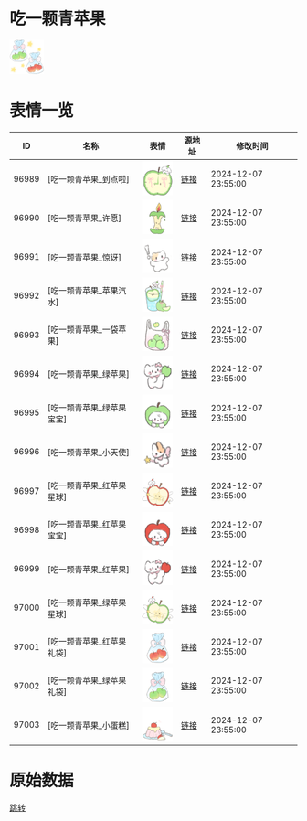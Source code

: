 # 吃一颗青苹果

<img src="./cover.png" height="60" alt="cover" />

# 表情一览

|ID|名称|表情|源地址|修改时间|
|----|----|----|----|----|
|96989|[吃一颗青苹果_到点啦]|<img src="./pic/096989_%5B吃一颗青苹果_到点啦%5D.png" height="60" alt="到点啦"/>|[链接](https://i0.hdslb.com/bfs/garb/b312da1f366f64570d5046980865c1be5a7cd33a.png)|2024-12-07 23:55:00|
|96990|[吃一颗青苹果_许愿]|<img src="./pic/096990_%5B吃一颗青苹果_许愿%5D.png" height="60" alt="许愿"/>|[链接](https://i0.hdslb.com/bfs/garb/896cec91e5d8828dc0fb26c48e512df2752f2765.png)|2024-12-07 23:55:00|
|96991|[吃一颗青苹果_惊讶]|<img src="./pic/096991_%5B吃一颗青苹果_惊讶%5D.png" height="60" alt="惊讶"/>|[链接](https://i0.hdslb.com/bfs/garb/5bbcc0a8dee34fde69cb47b6bfb2be3c15c25053.png)|2024-12-07 23:55:00|
|96992|[吃一颗青苹果_苹果汽水]|<img src="./pic/096992_%5B吃一颗青苹果_苹果汽水%5D.png" height="60" alt="苹果汽水"/>|[链接](https://i0.hdslb.com/bfs/garb/c0b076f808703c7934297c62696ec1ebd768dbbc.png)|2024-12-07 23:55:00|
|96993|[吃一颗青苹果_一袋苹果]|<img src="./pic/096993_%5B吃一颗青苹果_一袋苹果%5D.png" height="60" alt="一袋苹果"/>|[链接](https://i0.hdslb.com/bfs/garb/f3b8e404ee7fc76a090b2cf8510b82a912aa8a09.png)|2024-12-07 23:55:00|
|96994|[吃一颗青苹果_绿苹果]|<img src="./pic/096994_%5B吃一颗青苹果_绿苹果%5D.png" height="60" alt="绿苹果"/>|[链接](https://i0.hdslb.com/bfs/garb/463fea31d2c786c67ecbb0e219800f3f41b9cd2b.png)|2024-12-07 23:55:00|
|96995|[吃一颗青苹果_绿苹果宝宝]|<img src="./pic/096995_%5B吃一颗青苹果_绿苹果宝宝%5D.png" height="60" alt="绿苹果宝宝"/>|[链接](https://i0.hdslb.com/bfs/garb/87edc609ba0e5ed133ee3f5695708bb7c409aaf3.png)|2024-12-07 23:55:00|
|96996|[吃一颗青苹果_小天使]|<img src="./pic/096996_%5B吃一颗青苹果_小天使%5D.png" height="60" alt="小天使"/>|[链接](https://i0.hdslb.com/bfs/garb/e36b0852d94cbb32396469ab34d35bb71c5fe8ee.png)|2024-12-07 23:55:00|
|96997|[吃一颗青苹果_红苹果星球]|<img src="./pic/096997_%5B吃一颗青苹果_红苹果星球%5D.png" height="60" alt="红苹果星球"/>|[链接](https://i0.hdslb.com/bfs/garb/671eba47da01eaa81428b4d4d57c1a6572836e56.png)|2024-12-07 23:55:00|
|96998|[吃一颗青苹果_红苹果宝宝]|<img src="./pic/096998_%5B吃一颗青苹果_红苹果宝宝%5D.png" height="60" alt="红苹果宝宝"/>|[链接](https://i0.hdslb.com/bfs/garb/f9bc2873ee3df7c42086f8020aaab201eb47b13c.png)|2024-12-07 23:55:00|
|96999|[吃一颗青苹果_红苹果]|<img src="./pic/096999_%5B吃一颗青苹果_红苹果%5D.png" height="60" alt="红苹果"/>|[链接](https://i0.hdslb.com/bfs/garb/3593cf60043828361f8e8fd87c6b4305e09060c7.png)|2024-12-07 23:55:00|
|97000|[吃一颗青苹果_绿苹果星球]|<img src="./pic/097000_%5B吃一颗青苹果_绿苹果星球%5D.png" height="60" alt="绿苹果星球"/>|[链接](https://i0.hdslb.com/bfs/garb/2dd34159a97fc94ab9cd32ab97d126b044dc20f9.png)|2024-12-07 23:55:00|
|97001|[吃一颗青苹果_红苹果礼袋]|<img src="./pic/097001_%5B吃一颗青苹果_红苹果礼袋%5D.png" height="60" alt="红苹果礼袋"/>|[链接](https://i0.hdslb.com/bfs/garb/9c7095a2b4e0121693af4e9c971854b5726d9961.png)|2024-12-07 23:55:00|
|97002|[吃一颗青苹果_绿苹果礼袋]|<img src="./pic/097002_%5B吃一颗青苹果_绿苹果礼袋%5D.png" height="60" alt="绿苹果礼袋"/>|[链接](https://i0.hdslb.com/bfs/garb/3af68bc50422c66eb3681a67c3255bbdc165832e.png)|2024-12-07 23:55:00|
|97003|[吃一颗青苹果_小蛋糕]|<img src="./pic/097003_%5B吃一颗青苹果_小蛋糕%5D.png" height="60" alt="小蛋糕"/>|[链接](https://i0.hdslb.com/bfs/garb/36dc3c99cdc337da76b874b86a32f6814bc6e96e.png)|2024-12-07 23:55:00|

# 原始数据

[跳转](./raw.json)

